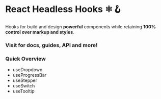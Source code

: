 # React Headless Hooks ⚛️🪝

Hooks for build and design **powerful** components while retaining **100% control over markup and styles**.

### Visit  for docs, guides, API and more!

### Quick Overview
- useDropdown
- useProgressBar
- useStepper
- useSwitch
- useTooltip
